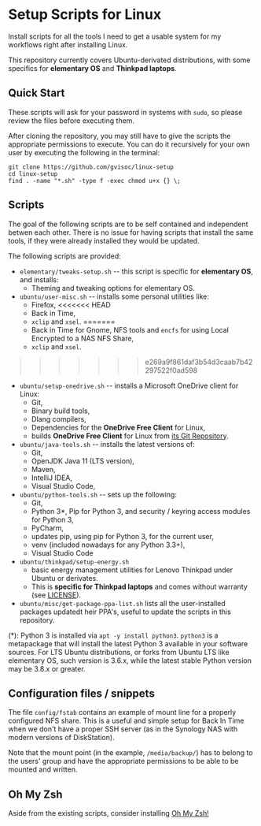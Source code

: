 # Setup Scripts for Linux
Install scripts for all the tools I need to get a usable system for my workflows right after installing Linux. 

This repository currently covers Ubuntu-derivated distributions, with some specifics for **elementary OS** and **Thinkpad laptops**.

## Quick Start
These scripts will ask for your password in systems with `sudo`, so please review the files before executing them.

After cloning the repository, you may still have to give the scripts the appropriate permissions to execute. You can do it recursively for your own user by executing the following in the terminal:

```
git clone https://github.com/gvisoc/linux-setup
cd linux-setup
find . -name "*.sh" -type f -exec chmod u+x {} \;
```

## Scripts
The goal of the following scripts are to be self contained and independent betwen each other. There is no issue for having scripts that install the same tools, if they were already installed they would be updated.

The following scripts are provided:
- `elementary/tweaks-setup.sh` -- this script is specific for **elementary OS**, and installs: 
    - Theming and tweaking options for elementary OS.
- `ubuntu/user-misc.sh` -- installs some personal utilities like:
    - Firefox,
<<<<<<< HEAD
    - Back in Time, 
    - `xclip` and `xsel`.
=======
    - Back in Time for Gnome, NFS tools and `encfs` for using Local Encrypted to a NAS NFS Share,
    - `xclip` and `xsel`.
>>>>>>> e269a9f861daf3b54d3caab7b42297522f0ad598
- `ubuntu/setup-onedrive.sh` -- installs a Microsoft OneDrive client for Linux:
    - Git,
    - Binary build tools,
    - Dlang compilers,
    - Dependencies for the **OneDrive Free Client** for Linux, 
    - builds **OneDrive Free Client** for Linux from [its Git Repository](https://github.com/abraunegg/onedrive.git).
- `ubuntu/java-tools.sh` -- installs the latest versions of: 
    - Git,
    - OpenJDK Java 11 (LTS version),
    - Maven,
    - IntelliJ IDEA,
    - Visual Studio Code,
- `ubuntu/python-tools.sh` -- sets up the following:
    - Git, 
    - Python 3*, Pip for Python 3, and security / keyring access modules for Python 3,
    - PyCharm,
    - updates pip, using pip for Python 3, for the current user,
    - venv (included nowadays for any Python 3.3+),
    - Visual Studio Code
- `ubuntu/thinkpad/setup-energy.sh`
    - basic energy management utilities for Lenovo Thinkpad under Ubuntu or derivates.
    - This is **specific for Thinkpad laptops** and comes without warranty (see [LICENSE](LICENSE)).
- `ubuntu/misc/get-package-ppa-list.sh` lists all the user-installed packages updatedt
heir PPA's, useful to update the scripts in this repository.

(*): Python 3 is installed via `apt -y install python3`. `python3` is a metapackage that will install the latest Python 3 available in your software sources. For LTS Ubuntu distributions, or forks from Ubuntu LTS like elementary OS, such version is 3.6.x, while the latest stable Python version may be 3.8.x or greater.



## Configuration files / snippets
The file `config/fstab` contains an example of mount line for a properly configured NFS share. This is a useful and simple setup for Back In Time when we don't have a proper SSH server (as in the Synology NAS with modern versions of DiskStation).

Note that the mount point (in the example, `/media/backup/`) has to belong to the users' group and have the appropriate permissions to be able to be mounted and written.

## Oh My Zsh
Aside from the existing scripts, consider installing [Oh My Zsh!](https://github.com/ohmyzsh/ohmyzsh)
